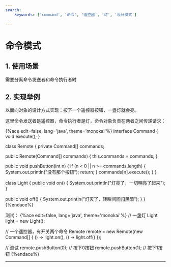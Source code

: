 ```yaml
---
search:
    keywords: ['command', '命令', '遥控器', '灯', '设计模式']

---
```






# 命令模式

## 1. 使用场景
需要分离命令发送者和命令执行者时

## 2. 实现举例

以面向对象的设计方式实现：按下一个遥控器按钮，一盏灯就会亮。

这里命令发送者是遥控器，命令执行者是灯，命令对象负责在两者之间传递请求：

{%ace edit=false, lang='java', theme='monokai'%}
interface Command {
  void execute();
}

class Remote {
  private Command[] commands;

  public Remote(Command[] commands) {
    this.commands = commands;
  }

  public void pushButton(int n) {
    if (n < 0 || n >= commands.length) {
      System.out.println("没有那个按钮");
      return;
    }
    commands[n].execute();
  }
}

class Light {
  public void on() {
    System.out.println("灯亮了，一切明亮了起来");
  }

  public void off() {
    System.out.println("灯灭了，转瞬间回归黑暗");
  }
}
{%endace%}

测试：
{%ace edit=false, lang='java', theme='monokai'%}
// 一盏灯
Light light = new Light();

// 一个遥控器，有开关两个命令
Remote remote = new Remote(new Command[] { () -> light.on(), () -> light.off() });

// 测试
remote.pushButton(0); // 按下0按钮
remote.pushButton(1); // 按下1按钮
{%endace%}

---


